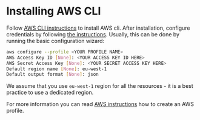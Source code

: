 # Installing AWS CLI

Follow [AWS CLI instructions](https://docs.aws.amazon.com/cli/latest/userguide/install-cliv2.html) to install AWS cli. After installation, configure credentials by following [the instructions](https://docs.aws.amazon.com/cli/latest/userguide/cli-configure-quickstart.html). Usually, this can be done by running the basic configuration wizard:

```bash
aws configure --profile <YOUR PROFILE NAME>
AWS Access Key ID [None]: <YOUR ACCESS KEY ID HERE>
AWS Secret Access Key [None]: <YOUR SECRET ACCESS KEY HERE>
Default region name [None]: eu-west-1
Default output format [None]: json
```

We assume that you use `eu-west-1` region for all the resources - it is a best practice to use a dedicated region.

For more information you can read [AWS instructions](https://docs.aws.amazon.com/cli/latest/userguide/cli-configure-profiles.html) how to create an AWS profile.
